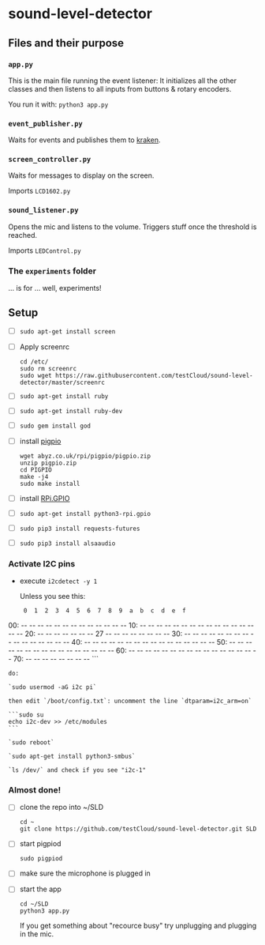 # sound-level-detector

## Files and their purpose

### `app.py`

This is the main file running the event listener: It initializes all the other classes and then
listens to all inputs from buttons & rotary encoders.

You run it with: `python3 app.py`

### `event_publisher.py`

Waits for events and publishes them to [kraken](https://github.com/testCloud/kraken).

### `screen_controller.py`

Waits for messages to display on the screen.

Imports `LCD1602.py`

### `sound_listener.py`

Opens the mic and listens to the volume. Triggers stuff once the threshold is reached.

Imports `LEDControl.py`

### The `experiments` folder

... is for ... well, experiments!


## Setup

* [ ] `sudo apt-get install screen`

* [ ] Apply screenrc

    ```
    cd /etc/
    sudo rm screenrc
    sudo wget https://raw.githubusercontent.com/testCloud/sound-level-detector/master/screenrc
    ```
* [ ] `sudo apt-get install ruby`

* [ ] `sudo apt-get install ruby-dev`

* [ ] `sudo gem install god`

* [ ] install [pigpio](http://abyz.co.uk/rpi/pigpio/download.html)

    ```
    wget abyz.co.uk/rpi/pigpio/pigpio.zip
    unzip pigpio.zip
    cd PIGPIO
    make -j4
    sudo make install
    ```
* [ ] install [RPi.GPIO](https://pypi.python.org/pypi/RPi.GPIO)

* [ ] `sudo apt-get install python3-rpi.gpio`

* [ ] `sudo pip3 install requests-futures`

* [ ] `sudo pip3 install alsaaudio`

### Activate I2C pins

* execute `i2cdetect -y 1`

    Unless you see this:

    ```
     0  1  2  3  4  5  6  7  8  9  a  b  c  d  e  f
00:          -- -- -- -- -- -- -- -- -- -- -- -- --
10: -- -- -- -- -- -- -- -- -- -- -- -- -- -- -- --
20: -- -- -- -- -- -- -- 27 -- -- -- -- -- -- -- --
30: -- -- -- -- -- -- -- -- -- -- -- -- -- -- -- --
40: -- -- -- -- -- -- -- -- -- -- -- -- -- -- -- --
50: -- -- -- -- -- -- -- -- -- -- -- -- -- -- -- --
60: -- -- -- -- -- -- -- -- -- -- -- -- -- -- -- --
70: -- -- -- -- -- -- -- --
    ```

    do:

    `sudo usermod -aG i2c pi`

    then edit `/boot/config.txt`: uncomment the line `dtparam=i2c_arm=on`

    ```sudo su
    echo i2c-dev >> /etc/modules
    ```

    `sudo reboot`

    `sudo apt-get install python3-smbus`

    `ls /dev/` and check if you see "i2c-1"

### Almost done!

* [ ] clone the repo into ~/SLD

    ```
    cd ~
    git clone https://github.com/testCloud/sound-level-detector.git SLD
    ```
* [ ] start pigpiod

    ``sudo pigpiod``

* [ ] make sure the microphone is plugged in

* [ ] start the app

    ```
    cd ~/SLD
    python3 app.py
    ```

    If you get something about "recource busy" try unplugging and plugging in the mic.
